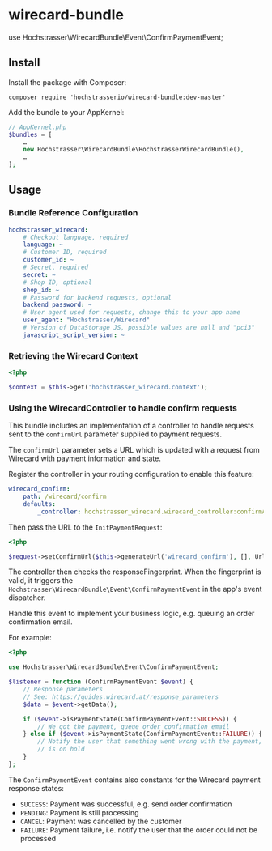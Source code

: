 # wirecard-bundle
use Hochstrasser\WirecardBundle\Event\ConfirmPaymentEvent;

## Install

Install the package with Composer:

    composer require 'hochstrasserio/wirecard-bundle:dev-master'

Add the bundle to your AppKernel:

```php
// AppKernel.php
$bundles = [
    …
    new Hochstrasser\WirecardBundle\HochstrasserWirecardBundle(),
    …
];
```

## Usage

### Bundle Reference Configuration

```yml
hochstrasser_wirecard:
    # Checkout language, required
    language: ~
    # Customer ID, required
    customer_id: ~
    # Secret, required
    secret: ~
    # Shop ID, optional
    shop_id: ~
    # Password for backend requests, optional
    backend_password: ~
    # User agent used for requests, change this to your app name
    user_agent: "Hochstrasser/Wirecard"
    # Version of DataStorage JS, possible values are null and "pci3"
    javascript_script_version: ~
```

### Retrieving the Wirecard Context

```php
<?php

$context = $this->get('hochstrasser_wirecard.context');
```

### Using the WirecardController to handle confirm requests

This bundle includes an implementation of a controller to handle requests sent to the `confirmUrl` parameter supplied to payment requests.

The `confirmUrl` parameter sets a URL which is updated with a request from Wirecard with payment information and state.

Register the controller in your routing configuration to enable this feature:

```yaml
wirecard_confirm:
    path: /wirecard/confirm
    defaults:
        _controller: hochstrasser_wirecard.wirecard_controller:confirmAction
```

Then pass the URL to the `InitPaymentRequest`:

```php
<?php

$request->setConfirmUrl($this->generateUrl('wirecard_confirm'), [], UrlGeneratorInterface::ABSOLUTE_URL);
```

The controller then checks the responseFingerprint. When the fingerprint is valid, it triggers the `Hochstrasser\WirecardBundle\Event\ConfirmPaymentEvent` in the app's event dispatcher.

Handle this event to implement your business logic, e.g. queuing an order confirmation email.

For example:

```php
<?php

use Hochstrasser\WirecardBundle\Event\ConfirmPaymentEvent;

$listener = function (ConfirmPaymentEvent $event) {
    // Response parameters
    // See: https://guides.wirecard.at/response_parameters
    $data = $event->getData();

    if ($event->isPaymentState(ConfirmPaymentEvent::SUCCESS)) {
        // We got the payment, queue order confirmation email
    } else if ($event->isPaymentState(ConfirmPaymentEvent::FAILURE)) {
        // Notify the user that something went wrong with the payment, and order
        // is on hold
    }
};
```

The `ConfirmPaymentEvent` contains also constants for the Wirecard payment response states:

* `SUCCESS`: Payment was successful, e.g. send order confirmation
* `PENDING`: Payment is still processing
* `CANCEL`: Payment was cancelled by the customer
* `FAILURE`: Payment failure, i.e. notify the user that the order could not be processed

